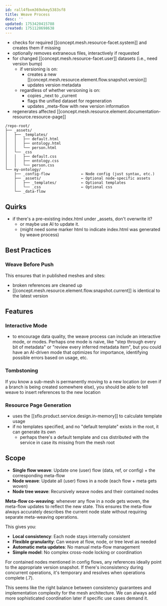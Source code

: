 ```yaml
---
id: rall4fbxm369okmy5383sf8
title: Weave Process
desc: ''
updated: 1753420415788
created: 1751128698638
---
```


- checks for required [[concept.mesh.resource-facet.system]] and creates them if missing
- optionally removes extraneous files, interactively if requested
- for changed [[concept.mesh.resource-facet.user]] datasets (i.e., need version bump)
  - if versioning is on:
    - creates a new [[concept.mesh.resource.element.flow.snapshot.version]] 
    - updates version metadata
  - regardless of whether versioning is on:
    - copies _next to _current
    - flags the unified dataset for regeneration
    - updates _meta-flow with new version information
- regenerates affected [[concept.mesh.resource.element.documentation-resource.resource-page]]

```file
/repo-root/
├── _assets/
│   ├── _templates/
│   │   ├── default.html
│   │   ├── ontology.html
│   │   └── person.html
│   └── _css
│   │   ├── default.css
│   │   ├── ontology.css
│   │   └── person.css
└── my-ontology/
    ├── _config-flow              ← Node config (just syntax, etc.)
    ├── _assets/                  ← Optional node-specific assets
    │   ├── _templates/           ← Optional templates
    │   └── _css                  ← Optional css
    └── _data-flow
```

## Quirks

- if there's a pre-existing index.html under _assets, don't overwrite it?
  - or maybe use AI to update it.
  - (might need some marker html to indicate index.html was generated by weave process)

## Best Practices

### Weave Before Push

This ensures that in published meshes and sites:

- broken references are cleaned up
- [[concept.mesh.resource.element.flow.snapshot.current]] is identical to the latest version

## Features

### Interactive Mode

- to encourage data quality, the weave process can include an interactive mode, or modes. Perhaps one mode is naive, like "step through every bit of metadata" or "review every inferred metadata item", but you could have an AI-driven mode that optimizes for importance, identifying possible errors based on usage, etc.

### Tombstoning

If you know a sub-mesh is permanently moving to a new location (or even if a branch is being created somewhere else), you should be able to tell weave to insert references to the new location

### Resource Page Generation

- uses the [[sflo.product.service.design.in-memory]] to calculate template usage
- if no templates specified, and no "default template" exists in the root, it can generate its own
  - perhaps there's a default template and css distributed with the service in case its missing from the mesh root

## Scope

- **Single flow weave**: Update one (user) flow (data, ref, or config) + the corresponding meta-flow
- **Node weave**: Update all (user) flows in a node (each flow + meta gets woven)
- **Node tree weave**: Recursively weave nodes and their contained nodes

**Meta-flow co-weaving**: whenever any flow in a node gets woven, the meta-flow updates to reflect the new state. This ensures the meta-flow always accurately describes the current node state without requiring separate meta-weaving operations.

This gives you:
- **Local consistency**: Each node stays internally consistent
- **Flexible granularity**: Can weave at flow, node, or tree level as needed
- **Automatic meta updates**: No manual meta-flow management
- **Simple model**: No complex cross-node locking or coordination

For contained nodes mentioned in config flows, any references ideally point to the appropriate version snapshot. If there's inconsistency during concurrent operations, it's temporary and resolves when operations complete (.7).

This seems like the right balance between consistency guarantees and implementation complexity for the mesh architecture. We can always add more sophisticated coordination later if specific use cases demand it.
